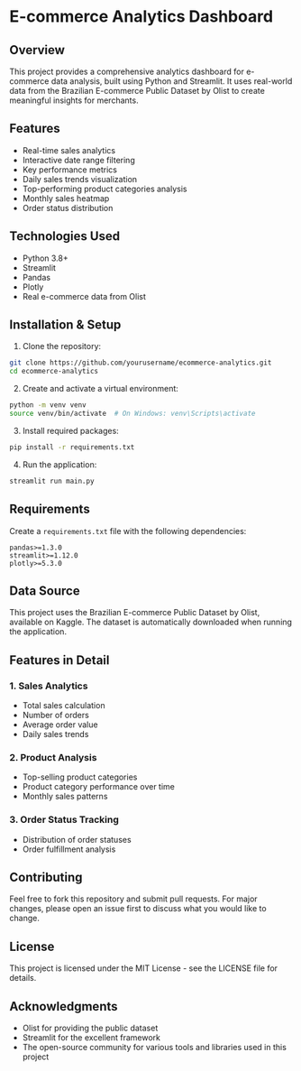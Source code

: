 # E-commerce Analytics Dashboard

## Overview
This project provides a comprehensive analytics dashboard for e-commerce data analysis, built using Python and Streamlit. It uses real-world data from the Brazilian E-commerce Public Dataset by Olist to create meaningful insights for merchants.

## Features
- Real-time sales analytics
- Interactive date range filtering
- Key performance metrics
- Daily sales trends visualization
- Top-performing product categories analysis
- Monthly sales heatmap
- Order status distribution

## Technologies Used
- Python 3.8+
- Streamlit
- Pandas
- Plotly
- Real e-commerce data from Olist

## Installation & Setup

1. Clone the repository:
```bash
git clone https://github.com/yourusername/ecommerce-analytics.git
cd ecommerce-analytics
```

2. Create and activate a virtual environment:
```bash
python -m venv venv
source venv/bin/activate  # On Windows: venv\Scripts\activate
```

3. Install required packages:
```bash
pip install -r requirements.txt
```

4. Run the application:
```bash
streamlit run main.py
```

## Requirements
Create a `requirements.txt` file with the following dependencies:
```
pandas>=1.3.0
streamlit>=1.12.0
plotly>=5.3.0
```

## Data Source
This project uses the Brazilian E-commerce Public Dataset by Olist, available on Kaggle. The dataset is automatically downloaded when running the application.

## Features in Detail

### 1. Sales Analytics
- Total sales calculation
- Number of orders
- Average order value
- Daily sales trends

### 2. Product Analysis
- Top-selling product categories
- Product category performance over time
- Monthly sales patterns

### 3. Order Status Tracking
- Distribution of order statuses
- Order fulfillment analysis

## Contributing
Feel free to fork this repository and submit pull requests. For major changes, please open an issue first to discuss what you would like to change.

## License
This project is licensed under the MIT License - see the LICENSE file for details.

## Acknowledgments
- Olist for providing the public dataset
- Streamlit for the excellent framework
- The open-source community for various tools and libraries used in this project
